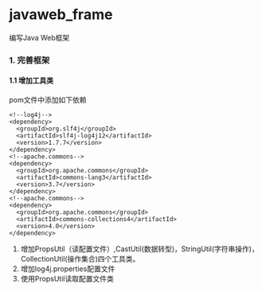 # javaweb_frame

编写Java Web框架
### 1. 完善框架

#### 1.1 增加工具类

pom文件中添加如下依赖
```
<!--log4j-->
<dependency>
  <groupId>org.slf4j</groupId>
  <artifactId>slf4j-log4j12</artifactId>
  <version>1.7.7</version>
</dependency>
<!--apache.commons-->
<dependency>
  <groupId>org.apache.commons</groupId>
  <artifactId>commons-lang3</artifactId>
  <version>3.7</version>
</dependency>
<!--apache.commons-->
<dependency>
  <groupId>org.apache.commons</groupId>
  <artifactId>commons-collections4</artifactId>
  <version>4.0</version>
</dependency>
```
1. 增加PropsUtil（读配置文件）,CastUtil(数据转型)，StringUtil(字符串操作)，CollectionUtil(操作集合)四个工具类。
2. 增加log4j.properties配置文件
3. 使用PropsUtil读取配置文件类

